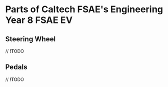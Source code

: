 # Parts of Caltech FSAE's Engineering Year 8 FSAE EV
## Steering Wheel
// !TODO

## Pedals
// !TODO

